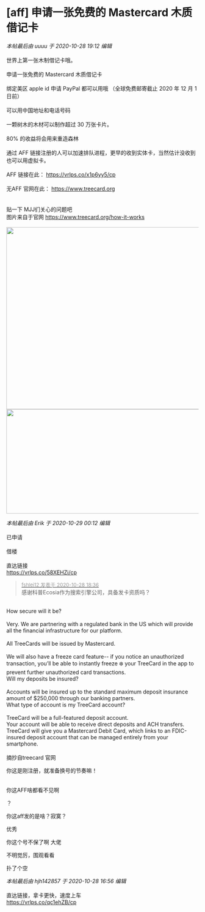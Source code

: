 # [aff] 申请一张免费的 Mastercard 木质借记卡


<i class="pstatus"> 本帖最后由 uuuu 于 2020-10-28 19:12 编辑 </i><br />
<br />
世界上第一张木制借记卡哦。<br />
<br />
申请一张免费的 Mastercard 木质借记卡<br />
<br />
绑定美区 apple id 申请 PayPal 都可以用哦 （全球免费邮寄截止 2020 年 12 月 1 日前）<br />
<br />
可以用中国地址和电话号码<br />
<br />
一颗树木的木材可以制作超过 30 万张卡片。<br />
<br />
80% 的收益将会用来重造森林<br />
<br />
通过 AFF 链接注册的人可以加速排队进程，更早的收到实体卡，当然估计没收到也可以用虚拟卡。<br />
<br />
AFF 链接在此： <a href="https://vrlps.co/x1p6yy5/cp" target="_blank">https://vrlps.co/x1p6yy5/cp</a><br />
<br />
无AFF 官网在此： <a href="https://www.treecard.org" target="_blank">https://www.treecard.org</a><br />
<br />
<img id="aimg_hbql9" onclick="zoom(this, this.src, 0, 0, 0)" class="zoom" src="https://i.loli.net/2020/10/28/Lq8sGVSJCYE9iHZ.png" onmouseover="img_onmouseoverfunc(this)" onload="thumbImg(this)" border="0" alt="" /><br />
<img id="aimg_Jy4ZY" onclick="zoom(this, this.src, 0, 0, 0)" class="zoom" src="https://i.loli.net/2020/10/28/k7V2hYGLWcH6dFD.png" onmouseover="img_onmouseoverfunc(this)" onload="thumbImg(this)" border="0" alt="" /><br />
<br />
贴一下 MJJ们关心的问题吧 <br />
图片来自于官网 <a href="https://www.treecard.org/how-it-works" target="_blank">https://www.treecard.org/how-it-works</a><br />
<br />
<img id="aimg_DEGJy" onclick="zoom(this, this.src, 0, 0, 0)" class="zoom" width="600" height="476" src="https://i.loli.net/2020/10/28/5crfQNb6B4WLPOm.png" onmouseover="img_onmouseoverfunc(this)" onclick="zoom(this)" style="cursor:pointer" border="0" alt="" /><br />
<img id="aimg_Vzq7f" onclick="zoom(this, this.src, 0, 0, 0)" class="zoom" width="600" height="273" src="https://i.loli.net/2020/10/28/fEIsh78C3SnqM9Q.png" onmouseover="img_onmouseoverfunc(this)" onclick="zoom(this)" style="cursor:pointer" border="0" alt="" />

<i class="pstatus"> 本帖最后由 Erik 于 2020-10-29 00:12 编辑 </i><br />
<br />
已申请<br />
<br />
借楼<br />
<br />
直达链接<br />
<a href="https://vrlps.co/58XEHZi/cp" target="_blank">https://vrlps.co/58XEHZi/cp</a>

<div class="quote"><blockquote><font size="2"><a href="https://www.hostloc.com/forum.php?mod=redirect&amp;goto=findpost&amp;pid=9365559&amp;ptid=759458" target="_blank"><font color="#999999">fshlei12 发表于 2020-10-28 18:36</font></a></font><br />
感谢科普Ecosia作为搜索引擎公司，具备发卡资质吗？</blockquote></div><br />
How secure will it be?<br />
<br />
Very. We are partnering with a regulated bank in the US which will provide all the financial infrastructure for our platform.<br />
<br />
All TreeCards will be issued by Mastercard.<br />
<br />
We will also have a freeze card feature-- if you notice an unauthorized transaction, you’ll be able to instantly freeze ❄️ your TreeCard in the app to prevent further unauthorized card transactions.<br />
Will my deposits be insured?<br />
<br />
Accounts will be insured up to the standard maximum deposit insurance amount of $250,000 through our banking partners.<br />
What type of account is my TreeCard account?<br />
<br />
TreeCard will be a full-featured deposit account.<br />
Your account will be able to receive direct deposits and ACH transfers.<br />
TreeCard will give you a Mastercard Debit Card, which links to an FDIC-insured deposit account that can be managed entirely from your smartphone.<br />
<br />
摘抄自treecard 官网

你这是刚注册，就准备换号的节奏嘛！<br />
<br />
<img src="static/image/smiley/default/titter.gif" smilieid="9" border="0" alt="" /><img src="static/image/smiley/default/titter.gif" smilieid="9" border="0" alt="" /><img src="static/image/smiley/default/titter.gif" smilieid="9" border="0" alt="" />

你这AFF啥都看不见啊

？

你这aff发的是啥？寂寞？

优秀

你这个号不保了啊 大佬

不明觉厉，围观看看

扑了个空

<i class="pstatus"> 本帖最后由 hjh142857 于 2020-10-28 16:56 编辑 </i><br />
<br />
直达链接，拿卡更快，速度上车<img src="static/image/smiley/default/lol.gif" smilieid="12" border="0" alt="" /><br />
<a href="https://vrlps.co/qc1ehZB/cp" target="_blank">https://vrlps.co/qc1ehZB/cp</a>
